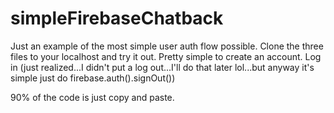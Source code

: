 # simpleFirebaseChatback

Just an example of the most simple user auth flow possible. Clone the three files to your localhost and try it out. Pretty simple to create
an account. Log in (just realized...I didn't put a log out...I'll do that later lol...but anyway it's simple just do 
firebase.auth().signOut())

90% of the code is just copy and paste. 
